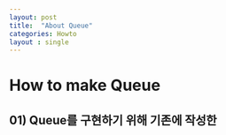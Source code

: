 ```yaml
---
layout: post
title:  "About Queue"
categories: Howto
layout : single
---
```


# How to make Queue

## 01) Queue를 구현하기 위해 기존에 작성한 